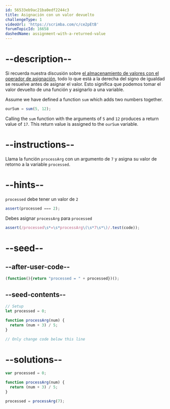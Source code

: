```yaml
---
id: 56533eb9ac21ba0edf2244c3
title: Asignación con un valor devuelto
challengeType: 1
videoUrl: 'https://scrimba.com/c/ce2pEtB'
forumTopicId: 16658
dashedName: assignment-with-a-returned-value
---
```


# --description--

Si recuerda nuestra discusión sobre <a href="https://platform-ui.topcoder.com/learn/freeCodeCamp/javascript-algorithms-and-data-structures/basic-javascript/storing-values-with-the-assignment-operator" target="_blank" rel="noopener noreferrer nofollow">el almacenamiento de valores con el operador de asignación</a>, todo lo que está a la derecha del signo de igualdad se resuelve antes de asignar el valor. Esto significa que podemos tomar el valor devuelto de una función y asignarlo a una variable.

Assume we have defined a function `sum` which adds two numbers together.

```js
ourSum = sum(5, 12);
```

Calling the `sum` function with the arguments of `5` and `12` produces a return value of `17`. This return value is assigned to the `ourSum` variable.

# --instructions--

Llama la función `processArg` con un argumento de `7` y asigna su valor de retorno a la variable `processed`.

# --hints--

`processed` debe tener un valor de `2`

```js
assert(processed === 2);
```

Debes asignar `processArg` para `processed`

```js
assert(/processed\s*=\s*processArg\(\s*7\s*\)/.test(code));
```

# --seed--

## --after-user-code--

```js
(function(){return "processed = " + processed})();
```

## --seed-contents--

```js
// Setup
let processed = 0;

function processArg(num) {
  return (num + 3) / 5;
}

// Only change code below this line

```

# --solutions--

```js
var processed = 0;

function processArg(num) {
  return (num + 3) / 5;
}

processed = processArg(7);
```
